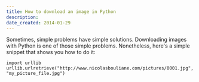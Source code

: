 ```yaml
---
title: How to download an image in Python
description: 
date_created: 2014-01-29
---
```


Sometimes, simple problems have simple solutions. Downloading images with Python is one of those simple problems. Nonetheless, here's a simple snippet that shows you how to do it:

```
import urllib
urllib.urlretrieve("http://www.nicolasbouliane.com/pictures/0001.jpg", "my_picture_file.jpg")
```

